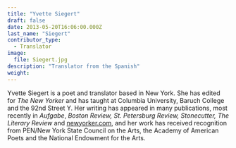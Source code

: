 ```yaml
---
title: "Yvette Siegert"
draft: false
date: 2013-05-20T16:06:00.000Z
last_name: "Siegert"
contributor_type:
  - Translator
image:
  file: Siegert.jpg
description: "Translator from the Spanish"
weight:
---
```


Yvette Siegert is a poet and translator based in New York. She has edited for _The New Yorker_ and has taught at Columbia University, Baruch College and the 92nd Street Y. Her writing has appeared in many publications, most recently in _Aufgabe_, _Boston Review,_ _St. Petersburg Review, Stonecutter, The Literary Review_ and [newyorker.com](http://newyorker.com/), and her work has received recognition from PEN/New York State Council on the Arts, the Academy of American Poets and the National Endowment for the Arts.
